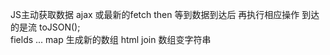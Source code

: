 JS主动获取数据   ajax 或最新的fetch
then  等到数据到达后  再执行相应操作
到达的是流
toJSON();  
fields ...
map 生成新的数组  html
join  数组变字符串